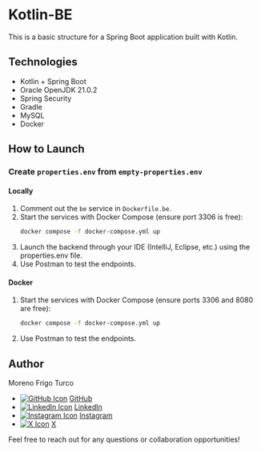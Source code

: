 # Kotlin-BE
This is a basic structure for a Spring Boot application built with Kotlin.

## Technologies
- Kotlin + Spring Boot
- Oracle OpenJDK 21.0.2
- Spring Security
- Gradle
- MySQL
- Docker

## How to Launch

### Create `properties.env` from `empty-properties.env`

#### Locally
1. Comment out the `be` service in `Dockerfile.be`.
2. Start the services with Docker Compose (ensure port 3306 is free):
   ```sh
   docker compose -f docker-compose.yml up
3. Launch the backend through your IDE (IntelliJ, Eclipse, etc.) using the properties.env file.
4. Use Postman to test the endpoints.
#### Docker
1. Start the services with Docker Compose (ensure ports 3306 and 8080 are free):
    ```sh
   docker compose -f docker-compose.yml up
2. Use Postman to test the endpoints.

## Author
Moreno Frigo Turco
- [![GitHub Icon](https://img.icons8.com/material-outlined/24/ffffff/github.png)](https://github.com/FrigoTurcoMoreno) [GitHub](https://github.com/FrigoTurcoMoreno)
- [![LinkedIn Icon](https://img.icons8.com/material-rounded/24/ffffff/linkedin.png)](https://www.linkedin.com/in/moreno-frigo-turco-4a423a294) [LinkedIn](https://www.linkedin.com/in/moreno-frigo-turco-4a423a294)
- [![Instagram Icon](https://img.icons8.com/material-rounded/24/ffffff/instagram-new.png)](https://www.instagram.com/morenofrigo.dev) [Instagram](https://www.instagram.com/morenofrigo.dev)
- [![X Icon](https://img.icons8.com/material-rounded/24/ffffff/twitter.png)](https://x.com/morenofrigo_dev) [X](https://x.com/morenofrigo_dev)

Feel free to reach out for any questions or collaboration opportunities!